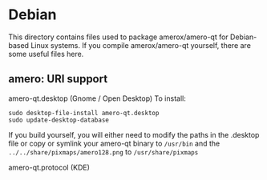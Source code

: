 
Debian
====================
This directory contains files used to package amerox/amero-qt
for Debian-based Linux systems. If you compile amerox/amero-qt yourself, there are some useful files here.

## amero: URI support ##


amero-qt.desktop  (Gnome / Open Desktop)
To install:

	sudo desktop-file-install amero-qt.desktop
	sudo update-desktop-database

If you build yourself, you will either need to modify the paths in
the .desktop file or copy or symlink your amero-qt binary to `/usr/bin`
and the `../../share/pixmaps/amero128.png` to `/usr/share/pixmaps`

amero-qt.protocol (KDE)

